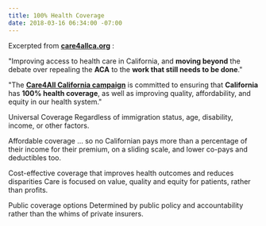```yaml
---
title: 100% Health Coverage
date: 2018-03-16 06:34:00 -07:00
---
```


Excerpted from [**care4allca.org**](http://care4allca.org/) :

"Improving access to health care in California, and **moving beyond** the debate over repealing the **ACA** to the **work that still needs to be done**."

"The [**Care4All California campaign**](http://care4allca.org/) is committed to ensuring that **California** has **100% health coverage**, as well as improving quality, affordability, and equity in our health system."

Universal Coverage
Regardless of immigration status, age, disability, income, or other factors.

Affordable coverage ... so no Californian pays more than a percentage of their income for their premium, on a sliding scale, and lower co-pays and deductibles too.

Cost-effective coverage that improves health outcomes and reduces disparities
Care is focused on value, quality and equity for patients, rather than profits.

Public coverage options
Determined by public policy and accountability rather than the whims of private insurers. 


